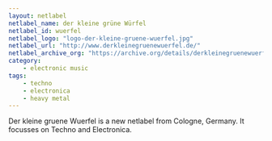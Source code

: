 ```yaml
---
layout: netlabel
netlabel_name: der kleine grüne Würfel
netlabel_id: wuerfel
netlabel_logo: "logo-der-kleine-gruene-wuerfel.jpg"
netlabel_url: "http://www.derkleinegruenewuerfel.de/"
netlabel_archive_org: "https://archive.org/details/derkleinegruenewuerfel"
category:
    - electronic music
tags:
    - techno
    - electronica
    - heavy metal
---
```

Der kleine gruene Wuerfel is a new netlabel from Cologne, Germany. It focusses on Techno and Electronica. 